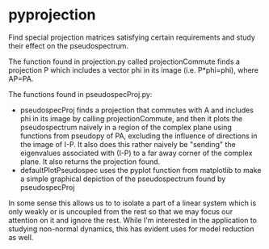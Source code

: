 # pyprojection

Find special projection matrices satisfying certain requirements and study their effect on the pseudospectrum.

The function found in projection.py called projectionCommute finds a projection P which includes a vector phi in its image (i.e. P\*phi=phi), where AP=PA.

The functions found in pseudospecProj.py: 
* pseudospecProj finds a projection that commutes with A and includes phi in its image by calling projectionCommute, and then it plots the pseudospectrum naively in a region of the complex plane using functions from pseudopy of PA, excluding the influence of directions in the image of I-P.  It also does this rather naively be "sending" the eigenvalues associated with (I-P) to a far away corner of the complex plane.  It also returns the projection found.
* defaultPlotPseudospec uses the pyplot function from matplotlib to make a simple graphical depiction of the pseudospectrum found by pseudospecProj

In some sense this allows us to to isolate a part of a linear system which is only weakly or is uncoupled from the rest so that we may focus our attention on it and ignore the rest.  While I'm interested in the application to studying non-normal dynamics, this has evident uses for model reduction as well.
